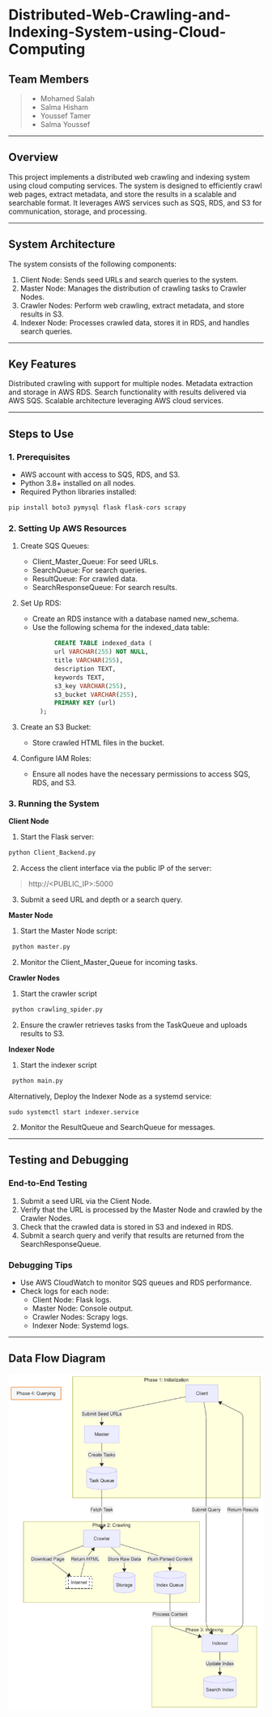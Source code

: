 # Distributed-Web-Crawling-and-Indexing-System-using-Cloud-Computing
## Team Members
> - Mohamed Salah
> - Salma Hisham
> - Youssef Tamer
> - Salma Youssef

-----

## Overview

This project implements a distributed web crawling and indexing system using cloud computing services. The system is designed to efficiently crawl web pages, extract metadata, and store the results in a scalable and searchable format. It leverages AWS services such as SQS, RDS, and S3 for communication, storage, and processing.

----

## System Architecture
The system consists of the following components:

1. Client Node: Sends seed URLs and search queries to the system.
2. Master Node: Manages the distribution of crawling tasks to Crawler Nodes.
3. Crawler Nodes: Perform web crawling, extract metadata, and store results in S3.
4. Indexer Node: Processes crawled data, stores it in RDS, and handles search queries.

---

## Key Features
Distributed crawling with support for multiple nodes.
Metadata extraction and storage in AWS RDS.
Search functionality with results delivered via AWS SQS.
Scalable architecture leveraging AWS cloud services.

***

## Steps to Use
### 1. Prerequisites

- AWS account with access to SQS, RDS, and S3.
- Python 3.8+ installed on all nodes.
- Required Python libraries installed:

```bash
pip install boto3 pymysql flask flask-cors scrapy 
```

### 2. Setting Up AWS Resources

1. Create SQS Queues:

    - Client_Master_Queue: For seed URLs.
    - SearchQueue: For search queries.
    - ResultQueue: For crawled data.
    - SearchResponseQueue: For search results.

2. Set Up RDS:

    - Create an RDS instance with a database named new_schema.
    - Use the following schema for the indexed_data table:
      ```SQL 
            CREATE TABLE indexed_data (
            url VARCHAR(255) NOT NULL,
            title VARCHAR(255),
            description TEXT,
            keywords TEXT,
            s3_key VARCHAR(255),
            s3_bucket VARCHAR(255),
            PRIMARY KEY (url)
        ); 
        ```

3. Create an S3 Bucket:

    - Store crawled HTML files in the bucket.

4. Configure IAM Roles:

    - Ensure all nodes have the necessary permissions to access SQS, RDS, and S3.

### 3. Running the System

**Client Node**
1. Start the Flask server:
```python
python Client_Backend.py 
```
2. Access the client interface via the public IP of the server:
> http://<PUBLIC_IP>:5000
3. Submit a seed URL and depth or a search query.

**Master Node**
1. Start the Master Node script:
```python
 python master.py
```
2. Monitor the Client_Master_Queue for incoming tasks.

**Crawler Nodes**
1. Start the crawler script
```python
 python crawling_spider.py
```
2. Ensure the crawler retrieves tasks from the TaskQueue and uploads results to S3.

**Indexer Node**
1. Start the indexer script
```python
 python main.py
```

Alternatively, Deploy the Indexer Node as a systemd service:
```linux
sudo systemctl start indexer.service
```

2. Monitor the ResultQueue and SearchQueue for messages.

***

## Testing and Debugging
### End-to-End Testing
1. Submit a seed URL via the Client Node.
2. Verify that the URL is processed by the Master Node and crawled by the Crawler Nodes.
3. Check that the crawled data is stored in S3 and indexed in RDS.
4. Submit a search query and verify that results are returned from the SearchResponseQueue.

### Debugging Tips
- Use AWS CloudWatch to monitor SQS queues and RDS performance.
- Check logs for each node:
    - Client Node: Flask logs.
    - Master Node: Console output.
    - Crawler Nodes: Scrapy logs.
    - Indexer Node: Systemd logs.

***
## Data Flow Diagram

![Data Flow Diagram](/.images/DataFlow.png)
